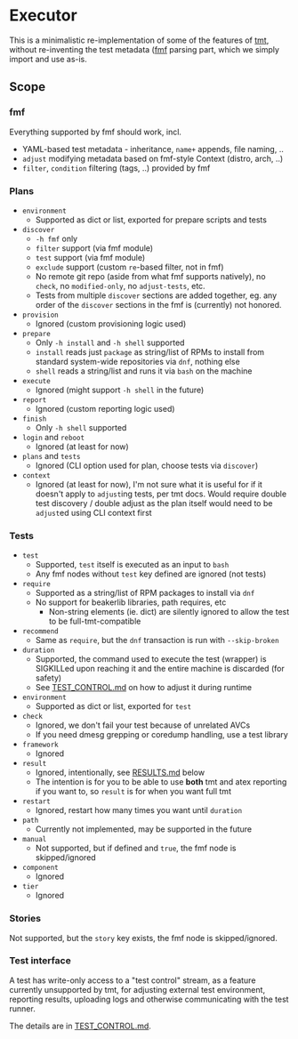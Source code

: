 # Executor

This is a minimalistic re-implementation of some of the features of
[tmt](https://github.com/teemtee/tmt), without re-inventing the test metadata
([fmf](https://github.com/teemtee/fmf/) parsing part, which we simply import
and use as-is.

## Scope

### fmf

Everything supported by fmf should work, incl.

- YAML-based test metadata - inheritance, `name+` appends, file naming, ..
- `adjust` modifying metadata based on fmf-style Context (distro, arch, ..)
- `filter`, `condition` filtering (tags, ..) provided by fmf

### Plans

- `environment`
  - Supported as dict or list, exported for prepare scripts and tests
- `discover`
  - `-h fmf` only
  - `filter` support (via fmf module)
  - `test` support (via fmf module)
  - `exclude` support (custom `re`-based filter, not in fmf)
  - No remote git repo (aside from what fmf supports natively), no `check`,
    no `modified-only`, no `adjust-tests`, etc.
  - Tests from multiple `discover` sections are added together, eg. any order
    of the `discover` sections in the fmf is (currently) not honored.
- `provision`
  - Ignored (custom provisioning logic used)
- `prepare`
  - Only `-h install` and `-h shell` supported
  - `install` reads just `package` as string/list of RPMs to install from
    standard system-wide repositories via `dnf`, nothing else
  - `shell` reads a string/list and runs it via `bash` on the machine
- `execute`
  - Ignored (might support `-h shell` in the future)
- `report`
  - Ignored (custom reporting logic used)
- `finish`
  - Only `-h shell` supported
- `login` and `reboot`
  - Ignored (at least for now)
- `plans` and `tests`
  - Ignored (CLI option used for plan, choose tests via `discover`)
- `context`
  - Ignored (at least for now), I'm not sure what it is useful for if it doesn't
    apply to `adjust`ing tests, per tmt docs. Would require double test
    discovery / double adjust as the plan itself would need to be `adjust`ed
    using CLI context first

### Tests

- `test`
  - Supported, `test` itself is executed as an input to `bash`
  - Any fmf nodes without `test` key defined are ignored (not tests)
- `require`
  - Supported as a string/list of RPM packages to install via `dnf`
  - No support for beakerlib libraries, path requires, etc
    - Non-string elements (ie. dict) are silently ignored to allow the test
      to be full-tmt-compatible
- `recommend`
  - Same as `require`, but the `dnf` transaction is run with `--skip-broken`
- `duration`
  - Supported, the command used to execute the test (wrapper) is SIGKILLed
    upon reaching it and the entire machine is discarded (for safety)
  - See [TEST_CONTROL.md](TEST_CONTROL.md) on how to adjust it during runtime
- `environment`
  - Supported as dict or list, exported for `test`
- `check`
  - Ignored, we don't fail your test because of unrelated AVCs
  - If you need dmesg grepping or coredump handling, use a test library
- `framework`
  - Ignored
- `result`
  - Ignored, intentionally, see [RESULTS.md](RESULTS.md) below
  - The intention is for you to be able to use **both** tmt and atex
    reporting if you want to, so `result` is for when you want full tmt
- `restart`
  - Ignored, restart how many times you want until `duration`
- `path`
  - Currently not implemented, may be supported in the future
- `manual`
  - Not supported, but if defined and `true`, the fmf node is skipped/ignored
- `component`
  - Ignored
- `tier`
  - Ignored

### Stories

Not supported, but the `story` key exists, the fmf node is skipped/ignored.

### Test interface

A test has write-only access to a "test control" stream, as a feature currently
unsupported by tmt, for adjusting external test environment, reporting results,
uploading logs and otherwise communicating with the test runner.

The details are in [TEST_CONTROL.md](TEST_CONTROL.md).
